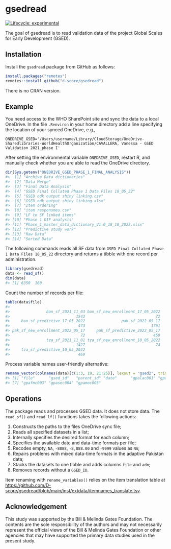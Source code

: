 
<!-- README.md is generated from README.Rmd. Please edit that file -->

# gsedread

<!-- badges: start -->

[![Lifecycle:
experimental](https://img.shields.io/badge/lifecycle-experimental-orange.svg)](https://lifecycle.r-lib.org/articles/stages.html#experimental)
<!-- badges: end -->

The goal of gsedread is to read validation data of the project Global
Scales for Early Development (GSED).

## Installation

<!-- If you have been marked as a collaborator on GitHub for this repository, generate a personal access token as in <https://github.com/settings/tokens>. Add a line  -->

<!-- ```{r eval=FALSE} -->

<!-- GITHUB_PAT=ghp_vC82..................... -->

<!-- ``` -->

<!-- with your token in the file `.Renviron` in your home directory. Restarting R adds the environmental variable GITHUB_PAT to your session. Then install the `gsedread` package from GitHub as follows:  -->

Install the `gsedread` package from GitHub as follows:

``` r
install.packages("remotes")
remotes::install_github("d-score/gsedread")
```

There is no CRAN version.

## Example

You need access to the WHO SharePoint site and sync the data to a local
OneDrive. In the file `.Renviron` in your home directory add a line
specifying the location of your synced OneDrive, e.g.,

    ONEDRIVE_GSED='/Users/username/Library/CloudStorage/OneDrive-Sharedlibraries-WorldHealthOrganization/CAVALLERA, Vanessa - GSED Validation 2021_phase I'

After setting the environmental variable `ONEDRIVE_GSED`, restart R, and
manually check whether you are able to read the OneDrive directory.

``` r
dir(Sys.getenv("ONEDRIVE_GSED_PHASE_1_FINAL_ANALYSIS"))
#>  [1] "Archive Data dictionaries"                          
#>  [2] "Data Merge"                                         
#>  [3] "Final Data Analysis"                                
#>  [4] "GSED Final Collated Phase 1 Data Files 18_05_22"    
#>  [5] "GSED odk output shiny linking.csv"                  
#>  [6] "GSED odk output shiny linking.xlsx"                 
#>  [7] "Item ordering"                                      
#>  [8] "item responsmes.csv"                                
#>  [9] "LF to SF linked items"                              
#> [10] "Phase 1 DIF analysis"                               
#> [11] "Phase_1_master_data_dictionary_V1.0_18_10_2023.xlsx"
#> [12] "Predictive study work"                              
#> [13] "Raw Data"                                           
#> [14] "Sorted Data"
```

The following commands reads all SF data from
`GSED Final Collated Phase 1 Data Files 18_05_22` directory and returns
a tibble with one record per administration.

``` r
library(gsedread)
data <- read_sf()
dim(data)
#> [1] 6350  160
```

Count the number of records per file:

``` r
table(data$file)
#> 
#>                ban_sf_2021_11_03 ban_sf_new_enrollment_17_05_2022 
#>                             1543                               72 
#>     ban_sf_predictive_17_05_2022                pak_sf_2022_05_17 
#>                              473                             1761 
#> pak_sf_new_enrollment_2022_05_17     pak_sf_predictive_2022_05_17 
#>                               72                              459 
#>                tza_sf_2021_11_01 tza_sf_new_enrollment_10_05_2022 
#>                             1427                               74 
#>     tza_sf_predictive_10_05_2022 
#>                              469
```

Process variable names user-friendly alternative:

``` r
rename_vector(colnames(data)[c(1:3, 19, 21:25)], lexout = "gsed2", trim = "Ma_SF_")
#> [1] "file"      "gsed_id"   "parent_id" "date"      "gpalac001" "gpacgc002"
#> [7] "gpafmc003" "gpasec004" "gpamoc005"
```

## Operations

The package reads and processes GSED data. It does not store data. The
`read_sf()` and `read_lf()` functions takes the following actions:

1.  Constructs the paths to the files OneDrive sync file;
2.  Reads all specified datasets in a list;
3.  Internally specifies the desired format for each column;
4.  Specifies the available date and data-time formats per file;
5.  Recodes empty, `NA`, `-8888`, `-8,888.00` and `-9999` values as
    `NA`;
6.  Repairs problems with mixed data-time formats in the adaptive
    Pakistan data;
7.  Stacks the datasets to one tibble and adds columns `file` and `adm`;
8.  Removes records without a `GSED_ID`.

Item renaming with `rename_variables()` relies on the item translation
table at
<https://github.com/D-score/gsedread/blob/main/inst/extdata/itemnames_translate.tsv>.

## Acknowledgement

This study was supported by the Bill & Melinda Gates Foundation. The
contents are the sole responsibility of the authors and may not
necessarily represent the official views of the Bill & Melinda Gates
Foundation or other agencies that may have supported the primary data
studies used in the present study.
